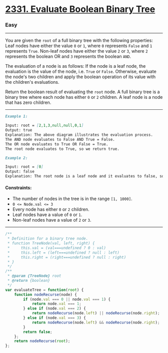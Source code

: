 # **[2331. Evaluate Boolean Binary Tree](https://leetcode.com/problems/evaluate-boolean-binary-tree/description/)**

### **Easy**
---
You are given the `root` of a full binary tree with the following properties:
Leaf nodes have either the value `0` or `1`, where `0` represents `False` and `1` represents `True`.
Non-leaf nodes have either the value `2` or `3`, where `2` represents the boolean OR and `3` represents the boolean `AND`.

The evaluation of a node is as follows:
If the node is a leaf node, the evaluation is the value of the node, i.e. `True` or `False`.
Otherwise, evaluate the node's two children and apply the boolean operation of its value with the children's evaluations.

Return the boolean result of evaluating the `root` node.
A full binary tree is a binary tree where each node has either `0` or `2` children.
A leaf node is a node that has zero children.

---

```md
Example 1:

Input: root = [2,1,3,null,null,0,1]
Output: true
Explanation: The above diagram illustrates the evaluation process.
The AND node evaluates to False AND True = False.
The OR node evaluates to True OR False = True.
The root node evaluates to True, so we return true.
```

```md
Example 2:

Input: root = [0]
Output: false
Explanation: The root node is a leaf node and it evaluates to false, so we return false.
```

#### Constraints:

- The number of nodes in the tree is in the range `[1, 1000]`.
- `0 <= Node.val <= 3`
- Every node has either `0` or `2` children.
- Leaf nodes have a value of `0` or `1`.
- Non-leaf nodes have a value of `2` or `3`.


---

```js
/**
 * Definition for a binary tree node.
 * function TreeNode(val, left, right) {
 *     this.val = (val===undefined ? 0 : val)
 *     this.left = (left===undefined ? null : left)
 *     this.right = (right===undefined ? null : right)
 * }
 */
/**
 * @param {TreeNode} root
 * @return {boolean}
 */
var evaluateTree = function(root) {
    function nodeRecurse(node) {
        if (node.val === 0 || node.val === 1) {
            return node.val === 1;
        } else if (node.val === 2) {
            return nodeRecurse(node.left) || nodeRecurse(node.right);
        } else if (node.val === 3) {
            return nodeRecurse(node.left) && nodeRecurse(node.right);
        }
        return false;
    };
    return nodeRecurse(root);
};
```